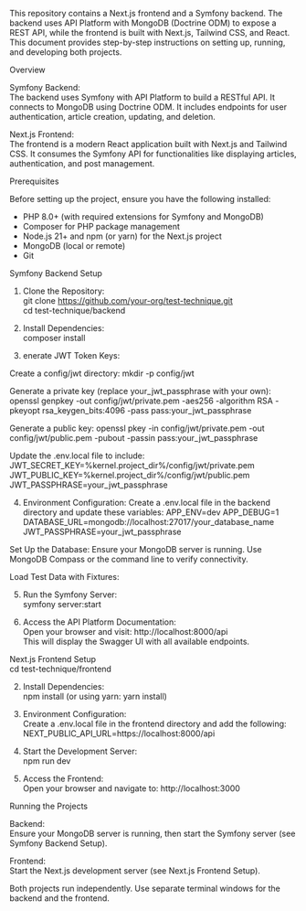 
This repository contains a Next.js frontend and a Symfony backend. The backend uses API Platform with MongoDB (Doctrine ODM) to expose a REST API, while the frontend is built with Next.js, Tailwind CSS, and React. This document provides step-by-step instructions on setting up, running, and developing both projects.  

Overview  

Symfony Backend:  
The backend uses Symfony with API Platform to build a RESTful API. It connects to MongoDB using Doctrine ODM. It includes endpoints for user authentication, article creation, updating, and deletion.  

Next.js Frontend:  
The frontend is a modern React application built with Next.js and Tailwind CSS. It consumes the Symfony API for functionalities like displaying articles, authentication, and post management.  

Prerequisites  

Before setting up the project, ensure you have the following installed:  
- PHP 8.0+ (with required extensions for Symfony and MongoDB)  
- Composer for PHP package management  
- Node.js 21+ and npm (or yarn) for the Next.js project  
- MongoDB (local or remote)  
- Git  

Symfony Backend Setup  

1. Clone the Repository:  
git clone https://github.com/your-org/test-technique.git  
cd test-technique/backend  

2. Install Dependencies:  
composer install  
3. enerate JWT Token Keys:

Create a config/jwt directory:
mkdir -p config/jwt

Generate a private key (replace your_jwt_passphrase with your own):
openssl genpkey -out config/jwt/private.pem -aes256 -algorithm RSA -pkeyopt rsa_keygen_bits:4096 -pass pass:your_jwt_passphrase

Generate a public key:
openssl pkey -in config/jwt/private.pem -out config/jwt/public.pem -pubout -passin pass:your_jwt_passphrase

Update the .env.local file to include:
JWT_SECRET_KEY=%kernel.project_dir%/config/jwt/private.pem
JWT_PUBLIC_KEY=%kernel.project_dir%/config/jwt/public.pem
JWT_PASSPHRASE=your_jwt_passphrase

4. Environment Configuration:
Create a .env.local file in the backend directory and update these variables:
APP_ENV=dev
APP_DEBUG=1
DATABASE_URL=mongodb://localhost:27017/your_database_name
JWT_PASSPHRASE=your_jwt_passphrase

Set Up the Database:
Ensure your MongoDB server is running. Use MongoDB Compass or the command line to verify connectivity.

Load Test Data with Fixtures:




5. Run the Symfony Server:  
symfony server:start  

6. Access the API Platform Documentation:  
Open your browser and visit: http://localhost:8000/api  
This will display the Swagger UI with all available endpoints.  

Next.js Frontend Setup  
cd test-technique/frontend  

2. Install Dependencies:  
npm install (or using yarn: yarn install)  

3. Environment Configuration:  
Create a .env.local file in the frontend directory and add the following:  
NEXT_PUBLIC_API_URL=https://localhost:8000/api  

4. Start the Development Server:  
npm run dev  

5. Access the Frontend:  
Open your browser and navigate to: http://localhost:3000  

Running the Projects  

Backend:  
Ensure your MongoDB server is running, then start the Symfony server (see Symfony Backend Setup).  

Frontend:  
Start the Next.js development server (see Next.js Frontend Setup).  

Both projects run independently. Use separate terminal windows for the backend and the frontend.
